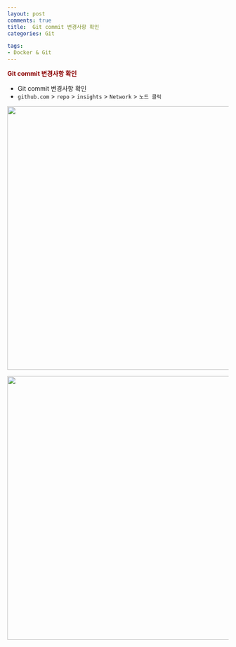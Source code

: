 ```yaml
---
layout: post
comments: true
title:  Git commit 변경사항 확인
categories: Git

tags:
- Docker & Git
---
```


**<span style='color:DarkRed'>Git commit 변경사항 확인</span>**

- Git commit 변경사항 확인
- `github.com` > `repo` > `insights` > `Network` > `노드 클릭`

<p align="center"><img width="600" height="auto" src="../assets/figure/git_commit.png"></p>
<p align="center"><img width="600" height="auto" src="../assets/figure/git_commit_viz.png"></p>

<br>